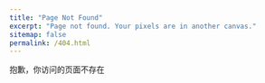 ```yaml
---
title: "Page Not Found"
excerpt: "Page not found. Your pixels are in another canvas."
sitemap: false
permalink: /404.html
---
```


抱歉，你访问的页面不存在